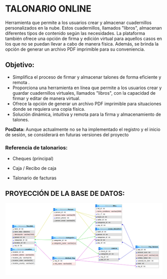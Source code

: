 # **TALONARIO ONLINE**

Herramienta que permite a los usuarios crear y almacenar cuadernillos personalizados en la nube. Estos cuadernillos, llamados "libros", almacenan diferentes tipos de contenido según las necesidades. La plataforma también ofrece una opción de firma y edición virtual para aquellos casos en los que no se puedan llevar a cabo de manera física. Además, se brinda la opción de generar un archivo PDF imprimible para su conveniencia.

## **Objetivo**: 

- Simplifica el proceso de firmar y almacenar talones de forma eficiente y remota . 
- Proporciona una herramienta en línea que permite a los usuarios crear y guardar cuadernillos virtuales, llamados "libros", con la capacidad de firmar y editar de manera virtual. 
- Ofrece la opción de generar un archivo PDF imprimible para situaciones donde se requiera una copia física. 
- Solución dinámica, intuitiva y remota para la firma y almacenamiento de talones.

**PosData:** Aunque actualmente no se ha implementado el registro y el inicio de sesión, se considerará en futuras versiones del proyecto

### **Referencia de talonarios:**

- Cheques (principal)

- Caja / Recibo de caja 

- Talonario de facturas




## **PROYECCIÓN DE LA BASE DE DATOS:**

![image-20230714151437987](./assets/img/README/db.png)